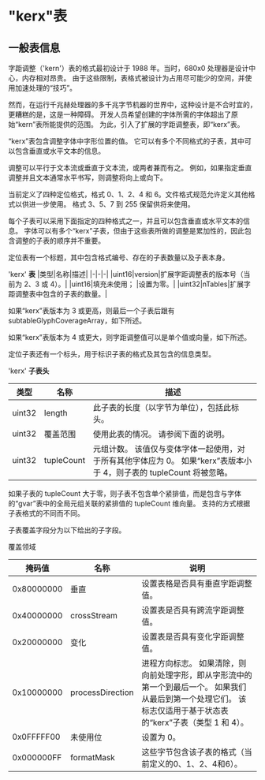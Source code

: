 # "kerx"表

## 一般表信息

字距调整（'kern'）表的格式最初设计于 1988 年。当时，680x0 处理器是设计中心，内存相对昂贵。 由于这些限制，表格式被设计为占用尽可能少的空间，并使用加速处理的“技巧”。

然而，在运行千兆赫处理器的多千兆字节机器的世界中，这种设计是不合时宜的，更糟糕的是，这是一种障碍。 开发人员希望创建的字体所需的字体超出了原始“kern”表所能提供的范围。 为此，引入了扩展的字距调整表，即“kerx”表。

“kerx”表包含调整字体中字形位置的值。 它可以有多个不同格式的子表，其中可以包含垂直或水平文本的信息。

调整可以平行于文本流或垂直于文本流，或两者兼而有之。 例如，如果指定垂直调整并且文本通常水平书写，则调整将向上或向下。

当前定义了四种定位格式，格式 0、1、2、4 和 6。文件格式规范允许定义其他格式以供进一步使用。 格式 3、5、7 到 255 保留供将来使用。

每个子表可以采用下面指定的四种格式之一，并且可以包含垂直或水平文本的信息。 字体可以有多个“kerx”子表，但由于这些表所做的调整是累加性的，因此包含调整的子表的顺序并不重要。

定位表有一个标题，其中包含格式编号、存在的子表数量以及子表本身。

'kerx' **表**
|类型|名称|描述|
|-|-|-|
|uint16|version|扩展字距调整表的版本号（当前为 2、3 或 4）。|
|uint16|填充未使用； |设置为零。|
|uint32|nTables|扩展字距调整表中包含的子表的数量。|

如果“kerx”表版本为 3 或更高，则最后一个子表后跟有 subtableGlyphCoverageArray，如下所述。

如果“kerx”表版本为 4 或更大，则字距调整值可以是单个值或向量，如下所述。

定位子表还有一个标头，用于标识子表的格式及其包含的信息类型。

'kerx' **子表头**

|类型|名称|描述|
|-|-|-|
|uint32|length| 此子表的长度（以字节为单位），包括此标头。|
|uint32|覆盖范围| 使用此表的情况。 请参阅下面的说明。|
|uint32|tupleCount| 元组计数。 该值仅与变体字体一起使用，对于所有其他字体应为 0。 如果“kerx”表版本小于 4，则子表的 tupleCount 将被忽略。|

如果子表的 tupleCount 大于零，则子表不包含单个紧排值，而是包含与字体的“gvar”表中的全局元组关联的紧排值的 tupleCount 维向量。 支持的方式根据子表格式的不同而不同。

子表覆盖字段分为以下给出的子字段。

覆盖领域

|掩码值|名称|说明|
|-|-|-|
|0x80000000|垂直| 设置表格是否具有垂直字距调整值。|
|0x40000000|crossStream| 设置表是否具有跨流字距调整值。|
|0x20000000|变化| 设置表是否具有变化字距调整值。|
|0x10000000|processDirection| 进程方向标志。 如果清除，则向前处理字形，即从字形流中的第一个到最后一个。 如果我们从最后到第一个处理它们。 该标志仅适用于基于状态表的“kerx”子表（类型 1 和 4）。|
|0x0FFFFF00|未使用位|设置为 0。|
|0x000000FF|formatMask| 这些字节包含该子表的格式（当前定义的0、1、2、4和6）。|